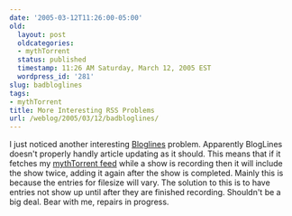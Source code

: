 ```yaml
---
date: '2005-03-12T11:26:00-05:00'
old:
  layout: post
  oldcategories:
  - mythTorrent
  status: published
  timestamp: 11:26 AM Saturday, March 12, 2005 EST
  wordpress_id: '281'
slug: badbloglines
tags:
- mythTorrent
title: More Interesting RSS Problems
url: /weblog/2005/03/12/badbloglines/
---
```


I just noticed another interesting [Bloglines](http://www.bloglines.com/) problem.  Apparently
BlogLines doesn't properly handly article updating as it should.  This means that if it fetches my
[mythTorrent feed](http://patrick.wagstrom.net/mythTorrent/mythTorrent.rss) while a show is
recording then it will include the show twice, adding it again after the show is completed.  Mainly this
is because the entries for filesize will vary.  The solution to this is to have entries not show up until
after they are finished recording.  Shouldn't be a big deal.  Bear with me, repairs in progress.